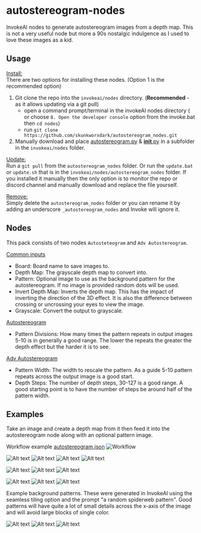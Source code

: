 # autostereogram-nodes
InvokeAI nodes to generate autostereogram images from a depth map.  This is not a very useful node but more a 90s nostalgic indulgence as I used to love these images as a kid. 

## Usage
<ins>Install:</ins><BR>
There are two options for installing these nodes. (Option 1 is the recommended option) 
1. Git clone the repo into the `invokeai/nodes` directory. (**Recommended** - as it allows updating via a git pull)
    - open a command prompt/terminal in the invokeAI nodes directory ( or choose `8. Open the developer console` option from the invoke.bat then `cd nodes`)
    - run `git clone https://github.com/skunkworxdark/autostereogram_nodes.git`
2. Manually download and place [autostereogram.py](autostereogram.py) & [__init__.py](__init__.py) in a subfolder in the `invokeai/nodes` folder.

<ins>Update:</ins><BR>
Run a `git pull` from the `autostereogram_nodes` folder. Or run the `update.bat` or `update.sh` that is in the `invokeai/nodes/autostereogram_nodes` folder. If you installed it manually then the only option is to monitor the repo or discord channel and manually download and replace the file yourself.

<ins>Remove:</ins><BR>
Simply delete the `autostereogram_nodes` folder or you can rename it by adding an underscore `_autostereogram_nodes` and Invoke will ignore it.

## Nodes
This pack consists of two nodes `Autosteteogram` and `Adv Autostereogram`.

<ins>Common inputs</ins><BR>
- Board: Board name to save images to.
- Depth Map: The grayscale depth map to convert into.
- Pattern: Optional image to use as the background pattern for the autostereogram. If no image is provided random dots will be used.
- Invert Depth Map: Inverts the depth map. This has the impact of inverting the direction of the 3D effect. It is also the difference between crossing or uncrossing your eyes to view the image.
- Grayscale: Convert the output to grayscale.

<ins>Autostereogram</ins><BR>
- Pattern Divisions: How many times the pattern repeats in output images 5-10 is in generally a good range. The lower the repeats the greater the depth effect but the harder it is to see.

<ins>Adv Autostereogram</ins><BR>
- Pattern Width: The width to rescale the pattern. As a guide 5-10 pattern repeats across the output image is a good start.
- Depth Steps: The number of depth steps, 30-127 is a good range. A good starting point is to have the number of steps be around half of the pattern width.


## Examples
Take an image and create a depth map from it then feed it into the autostereogram node along with an optional pattern image.

Workflow example [autostereogram.json](workflows/autostereogram.json)
![Workflow](images/workflow.png)

![Alt text](images/spider.png)
![Alt text](images/spider-depth.png)
![Alt text](images/spider-dots.png)
![Alt text](images/spider-pattern.png) 

![Alt text](images/judo.png)
![Alt text](images/judo_depth.png)
![Alt text](images/judo-pattern.png)

![Alt text](images/pig.png)
![Alt text](images/pig-depth.png)
![Alt text](images/pig-pattern.png) 

Example background patterns. These were generated in InvokeAI using the seamless tiling option and the prompt "a random spiderweb pattern". Good patterns will have quite a lot of small details across the x-axis of the image and will avoid large blocks of single color.<BR>

![Alt text](images/50ec14e1-5a78-47fd-9936-2e9ac39cef75.png)
![Alt text](images/2733c9ce-48f9-4319-93c6-8f095aa1d08f.png)
![Alt text](images/c0ad3be3-8949-40f2-9920-1e8cc785cfa3.png)
